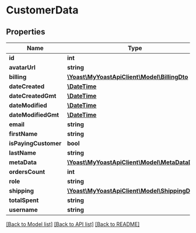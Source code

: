 # CustomerData

## Properties
Name | Type | Description | Notes
------------ | ------------- | ------------- | -------------
**id** | **int** |  | 
**avatarUrl** | **string** |  | [optional] 
**billing** | [**\Yoast\MyYoastApiClient\Model\BillingDto**](BillingDto.md) |  | 
**dateCreated** | [**\DateTime**](\DateTime.md) |  | 
**dateCreatedGmt** | [**\DateTime**](\DateTime.md) |  | 
**dateModified** | [**\DateTime**](\DateTime.md) |  | [optional] 
**dateModifiedGmt** | [**\DateTime**](\DateTime.md) |  | [optional] 
**email** | **string** |  | 
**firstName** | **string** |  | 
**isPayingCustomer** | **bool** |  | 
**lastName** | **string** |  | 
**metaData** | [**\Yoast\MyYoastApiClient\Model\MetaDataDto[]**](MetaDataDto.md) |  | 
**ordersCount** | **int** |  | 
**role** | **string** |  | 
**shipping** | [**\Yoast\MyYoastApiClient\Model\ShippingDto**](ShippingDto.md) |  | 
**totalSpent** | **string** |  | 
**username** | **string** |  | 

[[Back to Model list]](../../README.md#documentation-for-models) [[Back to API list]](../../README.md#documentation-for-api-endpoints) [[Back to README]](../../README.md)

